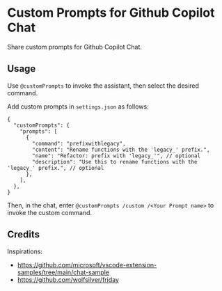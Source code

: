 # Custom Prompts for Github Copilot Chat

Share custom prompts for Github Copilot Chat.

## Usage

Use `@customPrompts` to invoke the assistant, then select the desired command.

Add custom prompts in `settings.json` as follows:

```jsonc
{
  "customPrompts": {
    "prompts": [
      {
        "command": "prefixwithlegacy",
        "content": "Rename functions with the 'legacy_' prefix.",
        "name": "Refactor: prefix with 'legacy_'", // optional
        "description": "Use this to rename functions with the 'legacy_' prefix.", // optional
      },
    ],
  },
}
```

Then, in the chat, enter `@customPrompts /custom /<Your Prompt name>` to invoke the custom command.

## Credits

Inspirations:

- https://github.com/microsoft/vscode-extension-samples/tree/main/chat-sample
- https://github.com/wolfsilver/friday
